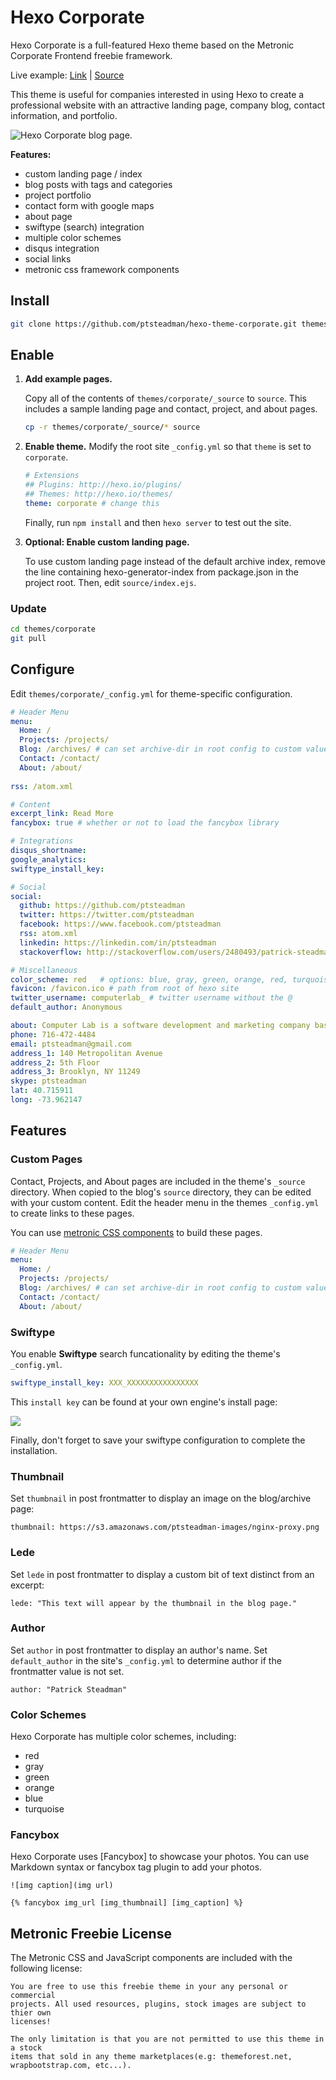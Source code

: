 # Hexo Corporate

Hexo Corporate is a full-featured Hexo theme based on the Metronic Corporate
Frontend freebie framework.  

Live example: [Link](http://hexotest.computerlab.io) | [Source](https://github.com/ptsteadman/hexo-theme-corporate-example)

This theme is useful for companies interested in using Hexo to create a
professional website with an attractive landing page, company blog, contact
information, and portfolio.  

![Hexo Corporate blog page.](https://s3.amazonaws.com/ptsteadman-images/Corporate.png)

**Features:**

- custom landing page / index 
- blog posts with tags and categories
- project portfolio
- contact form with google maps
- about page
- swiftype (search) integration
- multiple color schemes
- disqus integration
- social links
- metronic css framework components


## Install

``` bash
git clone https://github.com/ptsteadman/hexo-theme-corporate.git themes/corporate
```

## Enable

1. **Add example pages.** 

	Copy all of the contents of `themes/corporate/_source` to `source`.
	This includes a sample landing page and contact, project, and
	about pages.

	```bash
	cp -r themes/corporate/_source/* source
	```

2. **Enable theme.** 
	Modify the root site `_config.yml` so that `theme` is set to `corporate`. 

	```yml
	# Extensions
	## Plugins: http://hexo.io/plugins/
	## Themes: http://hexo.io/themes/
	theme: corporate # change this

	```

	Finally, run `npm install` and then `hexo server` to test out the site.

3. **Optional: Enable custom landing page.**

	To use custom landing page instead of the default archive index, remove
	the line containing hexo-generator-index from package.json in the project root.
	Then, edit `source/index.ejs`.

### Update

``` bash
cd themes/corporate
git pull
```

## Configure

Edit `themes/corporate/_config.yml` for theme-specific configuration.

``` yml
# Header Menu
menu:
  Home: /
  Projects: /projects/
  Blog: /archives/ # can set archive-dir in root config to custom value
  Contact: /contact/
  About: /about/
   
rss: /atom.xml

# Content
excerpt_link: Read More
fancybox: true # whether or not to load the fancybox library

# Integrations
disqus_shortname: 
google_analytics:
swiftype_install_key: 

# Social
social:
  github: https://github.com/ptsteadman
  twitter: https://twitter.com/ptsteadman
  facebook: https://www.facebook.com/ptsteadman
  rss: atom.xml
  linkedin: https://linkedin.com/in/ptsteadman
  stackoverflow: http://stackoverflow.com/users/2480493/patrick-steadman

# Miscellaneous
color_scheme: red   # options: blue, gray, green, orange, red, turquoise
favicon: /favicon.ico # path from root of hexo site
twitter_username: computerlab_ # twitter username without the @
default_author: Anonymous

about: Computer Lab is a software development and marketing company based in Brooklyn, New York. <br><br> Computer Lab was founded in 2015, and is focused on so on and so forth.
phone: 716-472-4484
email: ptsteadman@gmail.com
address_1: 140 Metropolitan Avenue
address_2: 5th Floor
address_3: Brooklyn, NY 11249
skype: ptsteadman
lat: 40.715911 
long: -73.962147
```


## Features

### Custom Pages

Contact, Projects, and About pages are included in the theme's `_source` directory.
When copied to the blog's `source` directory, they can be edited with your custom content.
Edit the header menu in the themes `_config.yml` to create links to these pages.

You can use [metronic CSS components](http://keenthemes.com/metronic-theme/) to build these pages.

``` yml
# Header Menu
menu:
  Home: /
  Projects: /projects/
  Blog: /archives/ # can set archive-dir in root config to custom value
  Contact: /contact/
  About: /about/
```

### Swiftype

You enable **Swiftype** search funcationality by editing the theme's `_config.yml`.

``` yml
swiftype_install_key: XXX_XXXXXXXXXXXXXXXX
```

This `install key` can be found at your own engine's install page:

![](http://ppoffice.github.io/hexo-theme-icarus/gallery/swiftype_install.jpg "")

Finally, don't forget to save your swiftype configuration to complete the installation.

### Thumbnail

Set `thumbnail` in post frontmatter to display an image on the blog/archive page:

	thumbnail: https://s3.amazonaws.com/ptsteadman-images/nginx-proxy.png

### Lede

Set `lede` in post frontmatter to display a custom bit of text distinct from an excerpt:

	lede: "This text will appear by the thumbnail in the blog page."

### Author

Set `author` in post frontmatter to display an author's name.  Set `default_author` in the
site's `_config.yml` to determine author if the frontmatter value is not set.

	author: "Patrick Steadman"


### Color Schemes

Hexo Corporate has multiple color schemes, including:
- red
- gray
- green
- orange
- blue
- turquoise

### Fancybox

Hexo Corporate uses [Fancybox] to showcase your photos. You can use Markdown syntax or fancybox tag plugin to add your photos.

```
![img caption](img url)

{% fancybox img_url [img_thumbnail] [img_caption] %}
```

## Metronic Freebie License

The Metronic CSS and JavaScript components are included with the following
license:

```
You are free to use this freebie theme in your any personal or commercial
projects. All used resources, plugins, stock images are subject to thier own
licenses!

The only limitation is that you are not permitted to use this theme in a stock
items that sold in any theme marketplaces(e.g: themeforest.net,
wrapbootstrap.com, etc...).
```

